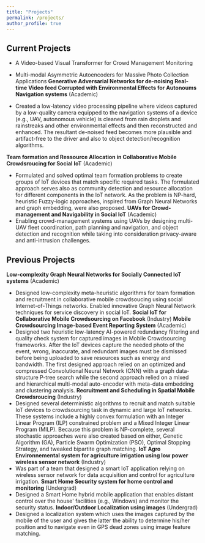 ```yaml
---
title: "Projects"
permalink: /projects/
author_profile: true
---
```

Current Projects
---
* A Video-based Visual Transformer for Crowd Management Monitoring

* Multi-modal Asymmetric Autoencoders for Massive Photo Collection Applications
**Generative Adversarial Networks for de-noising Real-time Video feed Corrupted with Environmental Effects for Autonoums Navigation systems** (Academic)
 - Created a low-latency video processing pipeline where videos captured by a low-quality camera equipped to the navigation systems of a device (e.g., UAV, autonomous vehicle) is cleaned from rain droplets and rainstreaks and other environmental effects and then reconstructed and enhanced. The resultant de-noised feed becomes more plausible and artifact-free to the driver and also to object detection/recognition algorithms.
 
**Team formation and Ressource Allocation in Collaborative Mobile Crowdsroucing for Social IoT** (Academic)
 - Formulated and solved optimal team formation problems to create groups of IoT devices that match specific required tasks. The formulated approach serves also as community detection and resource allocation for different components in the IoT network. As the problem is NP-hard, heuristic Fuzzy-logic approaches, inspired from Graph Neural Networks and graph embedding, were also proposed.
 **UAVs for Crowd-management and Navigability in Social IoT** (Academic)
 - Enabling crowd-management systems using UAVs by designing multi-UAV fleet coordination, path planning and navigation, and object detection and recognition while taking into consideration privacy-aware and anti-intrusion challenges.

Previous Projects
---
**Low-complexity Graph Neural Networks for Socially Connected IoT systems**  (Academic)
- Designed low-complexity meta-heuristic algorithms for team formation and recruitment in collaborative mobile crowdsoucing using social Internet-of-Things networks. Enabled innovative Graph Neural Network techniques for service discovery in social IoT. 
**Social IoT for Collaborative Mobile Crowdsourcing on Facebook** (Industry)
**Mobile Crowdsourcing Image-based Event Reporting System** (Academic)
 - Designed two heuristic low-latency AI-powered redundancy filtering and quality check system for captured images in Mobile Crowdsourcing frameworks. After the IoT devices capture the needed photo of the event, wrong, inaccurate, and redundant images must be dismissed before being uploaded to save resources such as energy and bandwidth. The first designed approach relied on an optimized and compressed  Convolutional Neural Network (CNN) with a graph data-structure P-tree search while the second approach relied on a mixed and hierarchical multi-modal auto-encoder with meta-data embedding and clustering analysis.
**Recruitment and Scheduling in Spatial Mobile Crowdsroucing** (Industry)
 - Designed several deterministic algorithms to recruit and match suitable IoT devices to crowdsourcing task in dynamic and large IoT networks. These systems include a highly convex formulation with an Integer Linear Program (ILP) constrained problem and a Mixed Integer Linear Program (MILP). Because this problem is NP-complete, several stochastic approaches were also created based on either, Genetic Algorithm (GA), Particle Swarm Optimization (PSO), Optimal Stopping Strategy, and tweaked bipartite graph matching.
**IoT Agro Environnemental system for agriculture irrigation using low power wireless sensor network** (Industry)
 - Was part of a team that designed a smart IoT application relying on wireless sensor network for data acquisition and control for agriculture irrigation.
**Smart Home Security system for home control and monitoring** (Undergrad)
- Designed a Smart Home hybrid mobile application that enables distant control over the house' facilities (e.g., Windows) and monitor the security status.
**Indoor/Outdoor Localization using images** (Undergrad)
- Designed a localization system which uses the images captured by the mobile of the user and gives the latter the ability to determine his/her position and to navigate even in GPS dead zones using image feature matching. 
